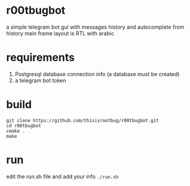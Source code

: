 # r00tbugbot

a simple telegram bot gui with messages history and autocomplete from history
main frame layout is RTL with arabic 

# requirements

1. Postgresql database connection info (a database must be created)
6. a telegram bot token 

# build
    
    git clone https://github.com/thisisrootbug/r00tbugbot.git
    cd r00tbugbot
    cmake .
    make
    

# run

edit the run.sh file and add your info
`
./run.sh
`


